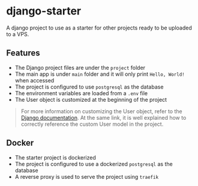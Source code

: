 # django-starter

A django project to use as a starter for other projects ready to be uploaded to a VPS.

## Features

- The Django project files are under the `project` folder
- The main app is under `main` folder and it will only print `Hello, World!` when accessed
- The project is configured to use `postgresql` as the database
- The environment variables are loaded from a `.env` file
- The User object is customized at the beginning of the project

> For more information on customizing the User object, refer to the [Django documentation](https://docs.djangoproject.com/en/5.1/topics/auth/customizing/). At the same link, it is well explained how to correctly reference the custom User model in the project.

## Docker

- The starter project is dockerized
- The project is configured to use a dockerized `postgresql` as the database
- A reverse proxy is used to serve the project using `traefik`
